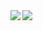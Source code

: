 <a href="https://github.com/anuraghazra/github-readme-stats">
  <img align="left" src="https://github-readme-stats.vercel.app/api?username=susiyaki&count_private=true&show_icons=true" />
</a>
<a href="https://github.com/anuraghazra/github-readme-stats">
  <img align="left" src="https://github-readme-stats.vercel.app/api/top-langs/?username=susiyaki" />
</a>
